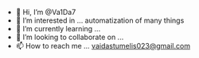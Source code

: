 - 👋 Hi, I’m @Va1Da7
- 👀 I’m interested in ... automatization of many things
- 🌱 I’m currently learning ...
- 💞️ I’m looking to collaborate on ...
- 📫 How to reach me ... vaidastumelis023@gmail.com

<!---
Va1Da7/Va1Da7 is a ✨ special ✨ repository because its `README.md` (this file) appears on your GitHub profile.
You can click the Preview link to take a look at your changes.
--->

